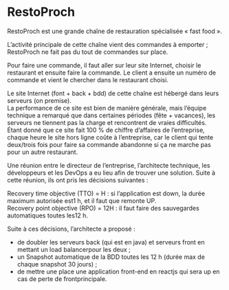 # RestoProch

RestoProch est une grande chaîne de restauration spécialisée « fast food ». </p>
L’activité principale de cette chaîne vient des commandes à emporter ; RestoProch ne fait pas du tout de commandes sur place. </p>
Pour faire une commande, il faut aller sur leur site Internet, choisir le restaurant et ensuite faire la commande. 
Le client a ensuite un numéro de commande et vient le chercher dans le restaurant choisi.</p>
Le site Internet (font + back + bdd) de cette chaîne est hébergé dans leurs serveurs (on premise). </br>
La performance de ce site est bien de manière générale, mais l’équipe technique a remarqué que dans certaines périodes (fête + vacances), les serveurs ne tiennent pas la charge et rencontrent de vraies difficultés.</br>
Étant donné que ce site fait 100 % de chiffre d’affaires de l’entreprise, chaque heure le site hors ligne coûte à l’entreprise, car le client qui tente deux/trois fois pour faire sa commande abandonne si ça ne marche pas pour un autre restaurant. </p>
Une réunion entre le directeur de l’entreprise, l’architecte technique, les développeurs et les DevOps a eu lieu afin de trouver une solution. Suite à cette réunion, ils ont pris les décisions suivantes :</p>
Recovery time objective (TTO) = H : si l’application est down, la durée maximum autorisée est1 h, et il faut que remonte UP.</br>
Recovery point objective (RPO) = 12H : il faut faire des sauvegardes automatiques toutes les12 h.</p>
Suite à ces décisions, l’architecte a proposé :
- de doubler les serveurs back (qui est en java) et serveurs front en mettant un load balancerpour les deux ;
- un Snapshot automatique de la BDD toutes les 12 h (durée max de chaque snapshot 30 jours) ;
- de mettre une place une application front-end en reactjs qui sera up en cas de perte de frontprincipale.
